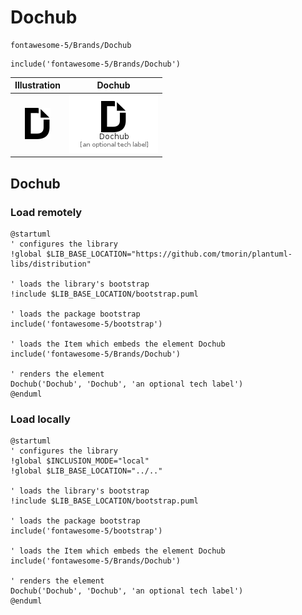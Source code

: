 # Dochub


```text
fontawesome-5/Brands/Dochub
```

```text
include('fontawesome-5/Brands/Dochub')
```



| Illustration | Dochub |
| :---: | :---: |
| ![illustration for Illustration](../../fontawesome-5/Brands/Dochub.png) | ![illustration for Dochub](../../fontawesome-5/Brands/Dochub.Local.png) |




## Dochub

### Load remotely
```plantuml
@startuml
' configures the library
!global $LIB_BASE_LOCATION="https://github.com/tmorin/plantuml-libs/distribution"

' loads the library's bootstrap
!include $LIB_BASE_LOCATION/bootstrap.puml

' loads the package bootstrap
include('fontawesome-5/bootstrap')

' loads the Item which embeds the element Dochub
include('fontawesome-5/Brands/Dochub')

' renders the element
Dochub('Dochub', 'Dochub', 'an optional tech label')
@enduml
```

### Load locally
```plantuml
@startuml
' configures the library
!global $INCLUSION_MODE="local"
!global $LIB_BASE_LOCATION="../.."

' loads the library's bootstrap
!include $LIB_BASE_LOCATION/bootstrap.puml

' loads the package bootstrap
include('fontawesome-5/bootstrap')

' loads the Item which embeds the element Dochub
include('fontawesome-5/Brands/Dochub')

' renders the element
Dochub('Dochub', 'Dochub', 'an optional tech label')
@enduml
```

